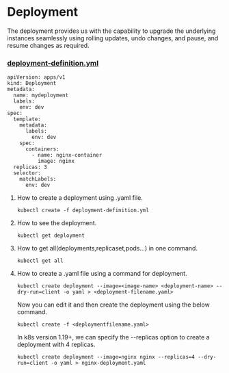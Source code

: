 # Deployment  

The deployment provides us with the capability to upgrade the underlying instances seamlessly using rolling updates, undo changes, and pause, and resume changes as required.

### [deployment-definition.yml](deployment-definition.yaml)  

```
apiVersion: apps/v1
kind: Deployment
metadata:
  name: mydeployment
  labels:
    env: dev
spec:
  template:
    metadata:
      labels:
        env: dev
    spec:
      containers:
        - name: nginx-container
          image: nginx
  replicas: 3
  selector:
    matchLabels:
      env: dev
```

1. How to create a deployment using .yaml file.  

    `kubectl create -f deployment-definition.yml`  

2. How to see the deployment.  

    `kubectl get deployment`  

3. How to get all(deployments,replicaset,pods...) in one command.  

    `kubectl get all`  

4. How to create a .yaml file using a command for deployment.  

    `kubectl create deployment --image=<image-name> <deployment-name> --dry-run=client -o yaml > <deployment-filename.yaml>`  

    Now you can edit it and then create the deployment using the below command.  
    
    `kubectl create -f <deploymentfilename.yaml>`  

    In k8s version 1.19+, we can specify the --replicas option to create a deployment with 4 replicas.

    `kubectl create deployment --image=nginx nginx --replicas=4 --dry-run=client -o yaml > nginx-deployment.yaml`
    
